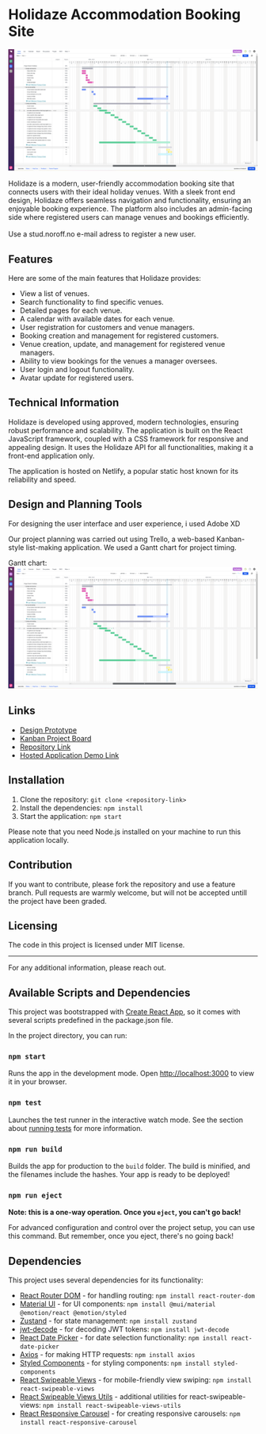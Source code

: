 # Holidaze Accommodation Booking Site

![Front Page](src/assets/images/Gantt-Chart.PNG)

Holidaze is a modern, user-friendly accommodation booking site that connects users with their ideal holiday venues. With a sleek front end design, Holidaze offers seamless navigation and functionality, ensuring an enjoyable booking experience. The platform also includes an admin-facing side where registered users can manage venues and bookings efficiently.
<br/>  
Use a stud.noroff.no e-mail adress to register a new user. 


## Features

Here are some of the main features that Holidaze provides:

- View a list of venues.
- Search functionality to find specific venues.
- Detailed pages for each venue.
- A calendar with available dates for each venue.
- User registration for customers and venue managers.
- Booking creation and management for registered customers.
- Venue creation, update, and management for registered venue managers.
- Ability to view bookings for the venues a manager oversees.
- User login and logout functionality.
- Avatar update for registered users.

## Technical Information

Holidaze is developed using approved, modern technologies, ensuring robust performance and scalability. The application is built on the React JavaScript framework, coupled with a CSS framework for responsive and appealing design. It uses the Holidaze API for all functionalities, making it a front-end application only.

The application is hosted on Netlify, a popular static host known for its reliability and speed.

## Design and Planning Tools

For designing the user interface and user experience, i used Adobe XD

Our project planning was carried out using Trello, a web-based Kanban-style list-making application. We used a Gantt chart for project timing.

Gantt chart: ![Gantt Chart](src/assets/images/Gantt-Chart.PNG)


## Links

- [Design Prototype](https://xd.adobe.com/view/4e827619-cf92-4caf-9325-8d3966f16553-1bd1/)
- [Kanban Project Board](https://trello.com/b/HckjTeWV/project-exam-2-holidaze)
- [Repository Link](https://github.com/martinMr79/project-exam2-martin-mroz)
- [Hosted Application Demo Link](https://master--fantastic-puppy-a523c3.netlify.app/)

## Installation

1. Clone the repository: `git clone <repository-link>`
2. Install the dependencies: `npm install`
3. Start the application: `npm start`

Please note that you need Node.js installed on your machine to run this application locally.

## Contribution

If you want to contribute, please fork the repository and use a feature branch. Pull requests are warmly welcome, but will not be accepted untill the project have been graded. 

## Licensing

The code in this project is licensed under MIT license.

---

For any additional information, please reach out.

## Available Scripts and Dependencies

This project was bootstrapped with [Create React App](https://github.com/facebook/create-react-app), so it comes with several scripts predefined in the package.json file. 

In the project directory, you can run:

### `npm start`

Runs the app in the development mode. Open [http://localhost:3000](http://localhost:3000) to view it in your browser.

### `npm test`

Launches the test runner in the interactive watch mode. See the section about [running tests](https://facebook.github.io/create-react-app/docs/running-tests) for more information.

### `npm run build`

Builds the app for production to the `build` folder. The build is minified, and the filenames include the hashes. Your app is ready to be deployed!

### `npm run eject`

**Note: this is a one-way operation. Once you `eject`, you can't go back!**

For advanced configuration and control over the project setup, you can use this command. But remember, once you eject, there's no going back!

## Dependencies

This project uses several dependencies for its functionality:

- [React Router DOM](https://reactrouter.com/) - for handling routing: `npm install react-router-dom`
- [Material UI](https://mui.com/) - for UI components: `npm install @mui/material @emotion/react @emotion/styled`
- [Zustand](https://www.npmjs.com/package/zustand) - for state management: `npm install zustand`
- [jwt-decode](https://www.npmjs.com/package/jwt-decode) - for decoding JWT tokens: `npm install jwt-decode`
- [React Date Picker](https://www.npmjs.com/package/react-datepicker) - for date selection functionality: `npm install react-date-picker`
- [Axios](https://www.npmjs.com/package/axios) - for making HTTP requests: `npm install axios`
- [Styled Components](https://www.npmjs.com/package/styled-components) - for styling components: `npm install styled-components`
- [React Swipeable Views](https://react-swipeable-views.com/) - for mobile-friendly view swiping: `npm install react-swipeable-views`
- [React Swipeable Views Utils](https://www.npmjs.com/package/react-swipeable-views-utils) - additional utilities for react-swipeable-views: `npm install react-swipeable-views-utils`
- [React Responsive Carousel](https://www.npmjs.com/package/react-responsive-carousel) - for creating responsive carousels: `npm install react-responsive-carousel`
